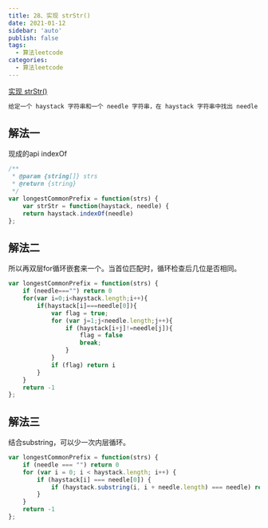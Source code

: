 ```yaml
---
title: 28、实现 strStr()
date: 2021-01-12
sidebar: 'auto'
publish: false
tags: 
  - 算法leetcode
categories:
  - 算法leetcode
---
```

[实现 strStr()](https://leetcode-cn.com/problems/implement-strstr/)

```js
给定一个 haystack 字符串和一个 needle 字符串，在 haystack 字符串中找出 needle 字符串出现的第一个位置 (从0开始)。如果不存在，则返回  -1。
```

## 解法一
现成的api indexOf
```js
/**
 * @param {string[]} strs
 * @return {string}
 */
var longestCommonPrefix = function(strs) {
    var strStr = function(haystack, needle) {
    return haystack.indexOf(needle)
};
```

## 解法二
所以再双层for循环嵌套来一个。当首位匹配时，循环检查后几位是否相同。
```js
var longestCommonPrefix = function(strs) {
    if (needle==="") return 0
    for(var i=0;i<haystack.length;i++){
        if(haystack[i]===needle[0]){
            var flag = true;
            for (var j=1;j<needle.length;j++){
                if (haystack[i+j]!=needle[j]){
                    flag = false
                    break;
                }
            }
            if (flag) return i
        }
    }
    return -1
};
```

## 解法三
结合substring，可以少一次内层循环。
```js
var longestCommonPrefix = function(strs) {
    if (needle === "") return 0
    for (var i = 0; i < haystack.length; i++) {
        if (haystack[i] === needle[0]) {
            if (haystack.substring(i, i + needle.length) === needle) return i;
        }
    }
    return -1
};
```
